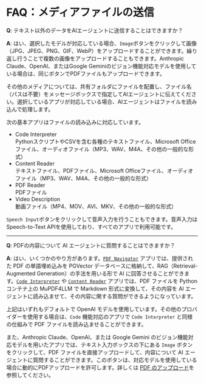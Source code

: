 # FAQ：メディアファイルの送信

**Q**: テキスト以外のデータをAIエージェントに送信することはできますか？

**A**: はい、選択したモデルが対応している場合、`Image`ボタンをクリックして画像（JPG、JPEG、PNG、GIF、WebP）をアップロードすることができます。繰り返し行うことで複数の画像をアップロードすることもできます。Anthropic Claude、OpenAI、またはGoogle Geminiのビジョン機能対応モデルを使用している場合は、同じボタンでPDFファイルもアップロードできます。

その他のメディアについては、共有フォルダにファイルを配置し、ファイル名（パスは不要）をメッセージボックスで指定してAIエージェントに伝えてください。選択しているアプリが対応している場合、AIエージェントはファイルを読み込んで処理します。

次の基本アプリはファイルの読み込みに対応しています。

- Code Interpreter<br />PythonスクリプトやCSVを含む各種のテキストファイル、Microsoft Officeファイル、オーディオファイル（MP3、WAV、M4A、その他の一般的な形式）
- Content Reader<br />テキストファイル、PDFファイル、Microsoft Officeファイル、オーディオファイル（MP3、WAV、M4A、その他の一般的な形式）
- PDF Reader<br />PDFファイル
- Video Description<br />動画ファイル（MP4、MOV、AVI、MKV、その他の一般的な形式）

`Speech Input`ボタンをクリックして音声入力を行うこともできます。音声入力はSpeech-to-Text APIを使用しており、すべてのアプリで利用可能です。

---

**Q**: PDFの内容について AI エージェントに質問することはできますか？

**A**: はい、いくつかのやり方があります。[`PDF Navigator`](../basic-usage/basic-apps.md#pdf-navigator) アプリでは、提供された PDF の単語埋め込みを PGVector データベースに格納して、RAG（Retrieval-Augmented Generation）の手法を用いる形で AI に回答させることができます。[`Code Interpreter`](../basic-usage/basic-apps.md#code-interpreter) や [`Content Reader`](../basic-usage/basic-apps.md#content-reader) アプリでは、PDF ファイルを Python コンテナ上の MuPDF4LLM で Markdown 形式に変換して、その内容を AI エージェントに読み込ませて、その内容に関する質問ができるようになっています。

上記はいずれもデフォルトで OpenAI モデルを使用しています。その他のプロバイダーを使用する場合は、`Code` 機能対応のアプリで `Code Interpreter` と同様の仕組みで PDF ファイルを読み込ませることができます。

また、Anthropic Claude、OpenAI、または Google Gemini のビジョン機能対応モデルを用いたアプリでは、テキスト入力ボックスの下にある `Image` ボタンをクリックして、PDF ファイルを直接アップロードして、内容について AI エージェントに質問することができます。このボタンは、対応モデルを使用している場合に動的にPDFアップロードを許可します。詳しくは [PDF のアップロード](../basic-usage/message-input.md#pdf-のアップロード)を参照してください。

